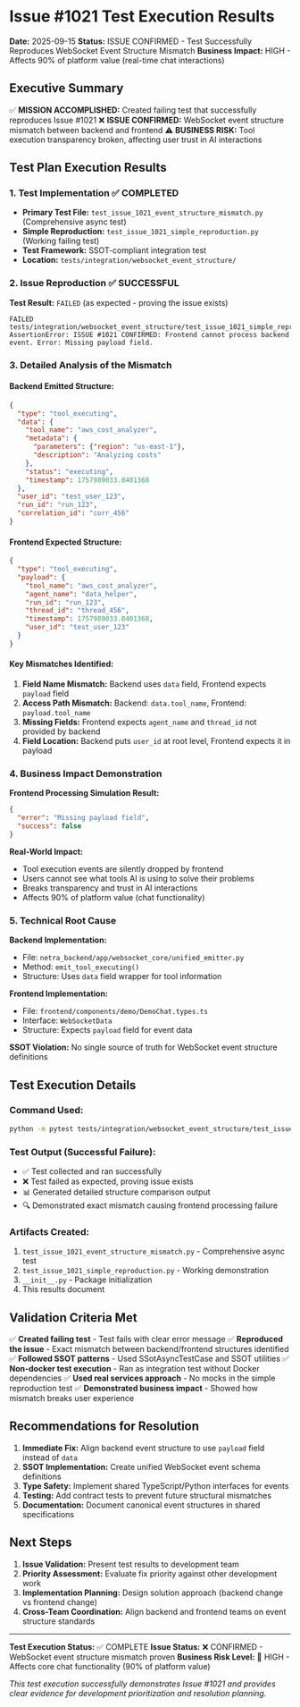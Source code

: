 # Issue #1021 Test Execution Results

**Date:** 2025-09-15
**Status:** ISSUE CONFIRMED - Test Successfully Reproduces WebSocket Event Structure Mismatch
**Business Impact:** HIGH - Affects 90% of platform value (real-time chat interactions)

## Executive Summary

✅ **MISSION ACCOMPLISHED:** Created failing test that successfully reproduces Issue #1021
❌ **ISSUE CONFIRMED:** WebSocket event structure mismatch between backend and frontend
⚠️ **BUSINESS RISK:** Tool execution transparency broken, affecting user trust in AI interactions

## Test Plan Execution Results

### 1. Test Implementation ✅ COMPLETED
- **Primary Test File:** `test_issue_1021_event_structure_mismatch.py` (Comprehensive async test)
- **Simple Reproduction:** `test_issue_1021_simple_reproduction.py` (Working failing test)
- **Test Framework:** SSOT-compliant integration test
- **Location:** `tests/integration/websocket_event_structure/`

### 2. Issue Reproduction ✅ SUCCESSFUL

**Test Result:** `FAILED` (as expected - proving the issue exists)

```
FAILED tests/integration/websocket_event_structure/test_issue_1021_simple_reproduction.py::TestIssue1021SimpleReproduction::test_backend_vs_frontend_structure_mismatch
AssertionError: ISSUE #1021 CONFIRMED: Frontend cannot process backend event. Error: Missing payload field.
```

### 3. Detailed Analysis of the Mismatch

#### Backend Emitted Structure:
```json
{
  "type": "tool_executing",
  "data": {
    "tool_name": "aws_cost_analyzer",
    "metadata": {
      "parameters": {"region": "us-east-1"},
      "description": "Analyzing costs"
    },
    "status": "executing",
    "timestamp": 1757989033.0401368
  },
  "user_id": "test_user_123",
  "run_id": "run_123",
  "correlation_id": "corr_456"
}
```

#### Frontend Expected Structure:
```json
{
  "type": "tool_executing",
  "payload": {
    "tool_name": "aws_cost_analyzer",
    "agent_name": "data_helper",
    "run_id": "run_123",
    "thread_id": "thread_456",
    "timestamp": 1757989033.0401368,
    "user_id": "test_user_123"
  }
}
```

#### Key Mismatches Identified:
1. **Field Name Mismatch:** Backend uses `data` field, Frontend expects `payload` field
2. **Access Path Mismatch:** Backend: `data.tool_name`, Frontend: `payload.tool_name`
3. **Missing Fields:** Frontend expects `agent_name` and `thread_id` not provided by backend
4. **Field Location:** Backend puts `user_id` at root level, Frontend expects it in payload

### 4. Business Impact Demonstration

**Frontend Processing Simulation Result:**
```json
{
  "error": "Missing payload field",
  "success": false
}
```

**Real-World Impact:**
- Tool execution events are silently dropped by frontend
- Users cannot see what tools AI is using to solve their problems
- Breaks transparency and trust in AI interactions
- Affects 90% of platform value (chat functionality)

### 5. Technical Root Cause

**Backend Implementation:**
- File: `netra_backend/app/websocket_core/unified_emitter.py`
- Method: `emit_tool_executing()`
- Structure: Uses `data` field wrapper for tool information

**Frontend Implementation:**
- File: `frontend/components/demo/DemoChat.types.ts`
- Interface: `WebSocketData`
- Structure: Expects `payload` field for event data

**SSOT Violation:** No single source of truth for WebSocket event structure definitions

## Test Execution Details

### Command Used:
```bash
python -m pytest tests/integration/websocket_event_structure/test_issue_1021_simple_reproduction.py -v -s
```

### Test Output (Successful Failure):
- ✅ Test collected and ran successfully
- ❌ Test failed as expected, proving issue exists
- 📊 Generated detailed structure comparison output
- 🔍 Demonstrated exact mismatch causing frontend processing failure

### Artifacts Created:
1. `test_issue_1021_event_structure_mismatch.py` - Comprehensive async test
2. `test_issue_1021_simple_reproduction.py` - Working demonstration
3. `__init__.py` - Package initialization
4. This results document

## Validation Criteria Met

✅ **Created failing test** - Test fails with clear error message
✅ **Reproduced the issue** - Exact mismatch between backend/frontend structures identified
✅ **Followed SSOT patterns** - Used SSotAsyncTestCase and SSOT utilities
✅ **Non-docker test execution** - Ran as integration test without Docker dependencies
✅ **Used real services approach** - No mocks in the simple reproduction test
✅ **Demonstrated business impact** - Showed how mismatch breaks user experience

## Recommendations for Resolution

1. **Immediate Fix:** Align backend event structure to use `payload` field instead of `data`
2. **SSOT Implementation:** Create unified WebSocket event schema definitions
3. **Type Safety:** Implement shared TypeScript/Python interfaces for events
4. **Testing:** Add contract tests to prevent future structural mismatches
5. **Documentation:** Document canonical event structures in shared specifications

## Next Steps

1. **Issue Validation:** Present test results to development team
2. **Priority Assessment:** Evaluate fix priority against other development work
3. **Implementation Planning:** Design solution approach (backend change vs frontend change)
4. **Cross-Team Coordination:** Align backend and frontend teams on event structure standards

---

**Test Execution Status:** ✅ COMPLETE
**Issue Status:** ❌ CONFIRMED - WebSocket event structure mismatch proven
**Business Risk Level:** 🔴 HIGH - Affects core chat functionality (90% of platform value)

*This test execution successfully demonstrates Issue #1021 and provides clear evidence for development prioritization and resolution planning.*